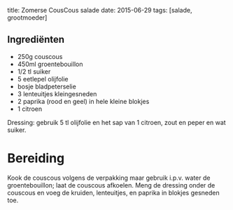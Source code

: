 title: Zomerse CousCous salade
date: 2015-06-29
tags: [salade, grootmoeder]

## Ingrediënten
- 250g couscous
- 450ml groentebouillon
- 1/2 tl suiker
- 5 eetlepel olijfolie
- bosje bladpeterselie
- 3 lenteuitjes kleingesneden
- 2 paprika (rood en geel) in hele kleine blokjes
- 1 citroen

Dressing: gebruik 5 tl olijfolie en het sap van 1 citroen, zout en peper en wat suiker.

# Bereiding
Kook de couscous volgens de verpakking maar gebruik i.p.v. water de groentebouillon; laat de couscous afkoelen. Meng de dressing onder de couscous en voeg de kruiden, lenteuitjes, en paprika in blokjes gesneden toe.